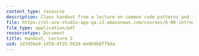 ```yaml
---
content_type: resource
description: Class handout from a lecture on common code patterns and iterative programs.
file: https://ol-ocw-studio-app-qa.s3.amazonaws.com/courses/6-00-introduction-to-computer-science-and-programming-fall-2008/1d7d56e91d78df25562d6e869b8ff9da_lec3.pdf
file_type: application/pdf
resourcetype: Document
title: Handout, Lecture 3
uid: 1d7d56e9-1d78-df25-562d-6e869b8ff9da
---
```

